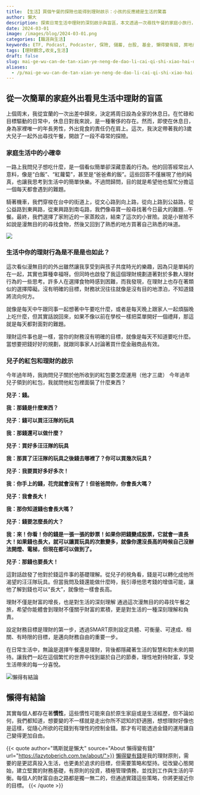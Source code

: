 ```yaml
---
title: 【生活】買個午餐的探險也能得到理財啟示：小孩的反應總是生活的驚喜
author: 懶大
description: 探索日常生活中理財的深刻啟示與盲區，本文透過一次尋找午餐的家庭小旅行，深入探討理財規劃的重要性和如何從日常決策中學習財務管理。透過親子對話，作者揭示了從小培養財富增值觀念的必要性，強調設定清晰財務目標的重要步驟，並提供了實用的理財策略，旨在啟發讀者重新思考自己的財務規劃方法，並在繁忙的生活中找到屬於自己的理財節奏。
date: 2024-03-01
image: /images/blog/2024-03-01.png
categories: [職涯與生活]
keywords: ETF, Podcast, Podcaster, 保險, 儲蓄, 台股, 基金, 懶得變有錢, 房地產, 投資, 投資理財, 支出, 收入, 理財, 理財規劃, 瑪斯理財兩三事, 稅務, 總體經濟, 美股, 職涯心得, 股利收入, 複委託, 記帳, 讀書心得, 財務規劃, 財商, 貸款, 資產配置, 退休規劃, 開源節流
tags: [理財觀念,收支,生活]
draft: false
slug: mai-ge-wu-can-de-tan-xian-ye-neng-de-dao-li-cai-qi-shi-xiao-hai-de-fan-ying-zong-shi-sheng-huo-de-jing-xi
aliases:
  - /p/mai-ge-wu-can-de-tan-xian-ye-neng-de-dao-li-cai-qi-shi-xiao-hai-de-fan-ying-zong-shi-sheng-huo-de-jing-xi/
---
```

## 從一次簡單的家庭外出看見生活中理財的盲區

上個周末，我從宜蘭的一次出差中歸來，決定將周日設為全家的休息日。在忙碌和目標驅動的日常中，休息日對我來說，是一種奢侈的存在。然而，即使在休息日，身為家裡唯一的年長男性，外出覓食的責任仍在肩上。這次，我決定帶著我的3歲大兒子一起外出尋找午餐，開啟了一段不尋常的探險。

### 家庭生活中的小確幸

一路上我問兒子想吃什麼，是一個看似簡單卻深藏意義的行為。他的回答經常出人意料，像是“白飯”、“紅蘿蔔”，甚至是“爸爸煮的飯”。這些回答不僅展現了他的純真，也讓我思考到生活中的簡單快樂。不過問歸問，目的就是希望他也幫忙分擔這一個每天都會遇到的難題。

騎著機車，我們穿梭在台中的街道上，從文心路到向上路，從向上路到公益路，從公益路到東興路，從東興路到南屯路，我們像尋寶一般尋找著今日最大的難題…午餐。最終，我們選擇了家附近的一家蒸餃店，結束了這次的小冒險。說是小冒險不如說是漫無目的的尋找食物，然後又回到了熟悉的地方買著自己熟悉的味道。

![](1.png)

### 生活中你的理財行為是不是是也如此？

這次看似漫無目的的外出雖然讓我享受到與孩子共度時光的樂趣，因為只是單純的在一起，其實也算種幸福呀。但同時也啟發了我這個理財規劃道著對於多數人理財行為的一些思考。許多人在選擇食物時感到困難，而我發現，在理財上也存在著類似的選擇障礙。沒有明確的目標，財務狀況往往就像是沒有目的地漂泊，不知道錢將流向何方。

就像是每天中午跟同事一起想著中午要吃什麼，或者是每天晚上跟家人一起煩腦晚上吃什麼，但其實話說回來，如果不像以前在學校一樣把菜單開好一個禮拜，那這就是每天都對面對的難題。

理財這件事也是一樣，當你的財務沒有明確的目標，就像是每天不知道要吃什麼。當想要把錢好好的規劃，就跟同事家人討論著買什麼金融商品有效。



### 兒子的紅包和理財的啟示

今年過年時，我詢問兒子關於他所收到的紅包要怎麼運用（他才三歲）
今年過年兒子領到的紅包，我就問他紅包裡面裝了什麼東西？

**兒子：錢。**

**我：那錢是什麼東西？**

**兒子：錢可以買汪汪隊的玩具**

**我：那錢還可以做什麼？**

**兒子：買好多汪汪隊的玩具**

**我：那買了汪汪隊的玩具之後錢去哪裡了？你可以買幾次玩具？**

**兒子：我要買好多好多次！**

**我：你手上的錢，花完就會沒有了！但爸爸問你，你會長大嗎？**

**兒子：我會長大！**

**我：那你知道錢也會長大嗎？**

**兒子：錢要怎麼長的大？**

**我：來！你看！你的錢是一張一張的鈔票！如果你把錢變成股票，它就會一直長大！如果錢也長大，就可以讓買玩具的次數變多，就像你還沒長高的時候自己沒辦法開燈、電梯，但現在都可以做到了。**

**兒子：那錢也要長大！**


這對話啟發了他對於錢這件事的基礎理解。從兒子的視角看，錢是可以轉化成他所渴望的汪汪隊玩具。但當我問及錢還能做什麼時，我引導他思考錢的增值可能，讓他了解到錢也可以“長大”，就像他一樣會長高。

理財不僅是財富的增長，也是對生活的深刻理解
通過這次漫無目的的尋找午餐之旅，希望你能體會到理財不僅關乎財富的累積，更是對生活的一種深刻理解和負責。

設定財務目標是理財的第一步，透過SMART原則設定具體、可衡量、可達成、相關、有時限的目標，是邁向財務自由的重要一步。

在日常生活中，無論是選擇午餐還是理財，背後都隱藏著生活的智慧和對未來的期待。讓我們一起在這個繁忙的世界中找到屬於自己的節奏，理性地對待財富，享受生活帶來的每一分喜悅。

![懶得有結論](/images/blog/lazytobeconclude.svg)
## 懶得有結論

其實每個人都存在著**慣性**，這些慣性可能來自於原生家庭或是生活經歷，但不論如何，我們都知道，想要變的不一樣就是走出你所不認知的舒適圈，想想理財好像也是這樣，從隨心所欲的花錢到有理性的控制金錢。那才有可能透過金錢的運用讓自己變得更加自由。


{{< quote author="瑪斯就是懶大" source="About 懶得變有錢" url="https://lazytoberich.com.tw/about/">}}
[懶得變有錢](https://lazytoberich.com.tw/p/%E7%90%86%E8%B2%A1%E8%A6%8F%E5%8A%83%E6%87%B6%E5%BE%97%E8%AE%8A%E6%9C%89%E9%8C%A2%E4%B8%AD%E6%96%87%E7%9A%84%E5%A5%A7%E5%A6%99%E8%88%87%E7%94%9F%E6%B4%BB%E7%9A%84%E9%81%B8%E6%93%87/)是我的理財原則，需要的是更認真投入生活，也更勇於追求的目標，但需要策略和堅持。從改變心態開始，建立堅實的財務基礎，有原則的投資，積極管理債務，並找到工作與生活的平衡。每個人的財富自由之路都是獨一無二的，但通過實踐這些策略，你將更接近你的目標。
{{< /quote >}}
